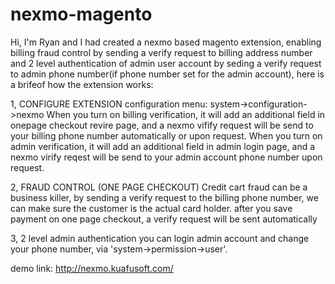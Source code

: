 # nexmo-magento
Hi, I'm Ryan and I had created a nexmo based magento extension, enabling billing fraud control by sending a verify request to billing address number and 2 level authentication of admin user account by seding a verify request to admin phone number(if phone number set for the admin account), here is a brifeof how the extension works:

1, CONFIGURE EXTENSION
configuration menu: system->configuration->nexmo
When you turn on billing verification, it will add an additional field in onepage checkout revire page, and a nexmo vifify request will be send to your billing phone number automatically or upon request.
When you turn on admin verification, it will add an additional field in admin login page, and a nexmo virify reqest will be send to your admin account phone number upon request.

2, FRAUD CONTROL (ONE PAGE CHECKOUT)
Credit cart fraud can be a business killer, by sending a verify request to the billing phone number, we can make sure the customer is the actual card holder.
after you save payment on one page checkout, a verify request will be sent automatically

3, 2 level admin authentication
you can login admin account and change your phone number, via 'system->permission->user'.

demo link: http://nexmo.kuafusoft.com/

